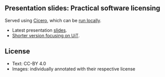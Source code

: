 ## Presentation slides: Practical software licensing

Served using [Cicero](http://cicero.xyz), which can
be [run locally](https://github.com/bast/cicero).

- Latest presentation [slides](https://cicero.xyz/v3/remark/0.14.0/github.com/bast/talk-practical-software-licensing/main/slides.md/).
- [Shorter version focusing on UiT](https://cicero.xyz/v3/remark/0.14.0/github.com/bast/talk-practical-software-licensing/main/uit.md/).


## License

- Text: CC-BY 4.0
- Images: individually annotated with their respective license
